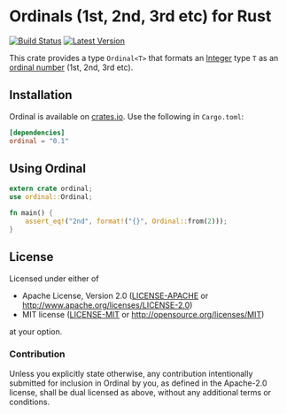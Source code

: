 Ordinals (1st, 2nd, 3rd etc) for Rust
=====================================

[![Build Status](https://api.travis-ci.org/dtolnay/ordinal.svg?branch=master)](https://travis-ci.org/dtolnay/ordinal)
[![Latest Version](https://img.shields.io/crates/v/ordinal.svg)](https://crates.io/crates/ordinal)

This crate provides a type `Ordinal<T>` that formats an
[Integer](http://rust-num.github.io/num/num/integer/trait.Integer.html)
type `T` as an
[ordinal number](https://en.wikipedia.org/wiki/Ordinal_number_%28linguistics%29)
(1st, 2nd, 3rd etc).

## Installation

Ordinal is available on [crates.io](https://crates.io/crates/ordinal). Use the
following in `Cargo.toml`:

```toml
[dependencies]
ordinal = "0.1"
```

## Using Ordinal

```rust
extern crate ordinal;
use ordinal::Ordinal;

fn main() {
    assert_eq!("2nd", format!("{}", Ordinal::from(2)));
}
```

## License

Licensed under either of

 * Apache License, Version 2.0 ([LICENSE-APACHE](LICENSE-APACHE) or http://www.apache.org/licenses/LICENSE-2.0)
 * MIT license ([LICENSE-MIT](LICENSE-MIT) or http://opensource.org/licenses/MIT)

at your option.

### Contribution

Unless you explicitly state otherwise, any contribution intentionally submitted
for inclusion in Ordinal by you, as defined in the Apache-2.0 license, shall be
dual licensed as above, without any additional terms or conditions.
